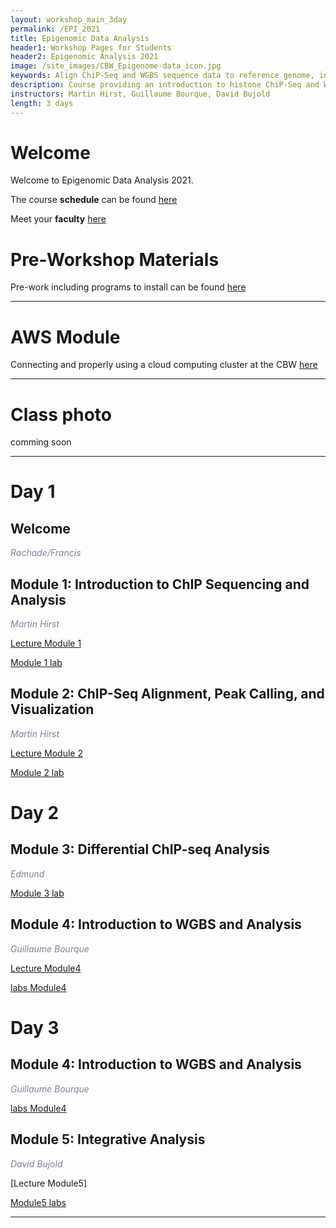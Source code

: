 ```yaml
---
layout: workshop_main_3day
permalink: /EPI_2021
title: Epigenomic Data Analysis
header1: Workshop Pages for Students
header2: Epigenomic Analysis 2021
image: /site_images/CBW_Epigenome-data_icon.jpg
keywords: Align ChiP-Seq and WGBS sequence data to reference genome, integrative tools for epigenomic data sets
description: Course providing an introduction to histone ChiP-Seq and WGBS data analysis followed by integrated tutorials demonstrating the use of open source ChiP-Seq and WGBS analysis packages.
instructors: Martin Hirst, Guillaume Bourque, David Bujold
length: 3 days
---
```


# Welcome <a id="welcome"></a>

Welcome to Epigenomic Data Analysis 2021.  

The course **schedule** can be found [here](https://bioinformaticsdotca.github.io/EPI_2021_schedule)

Meet your **faculty** [here](https://drive.google.com/file/d/1m7AJHffz2yabAfBDPZmdt4PHFSSrnS79/view?usp=sharing)

# Pre-Workshop Materials <a id="preworkshop"></a>

Pre-work including programs to install can be found [here](https://forms.gle/LyFGLmbWqYAho8uB8)

***

# AWS Module <a id="preworkshop"></a>

Connecting and properly using a cloud computing cluster at the CBW [here](https://bioinformaticsdotca.github.io/AWS_v2_2021)
***

# Class photo

comming soon


***

# Day 1 <a id="day1"></a>

##  Welcome <a id="welcome"></a>

  *<font color="#827e9c">Rachade/Francis </font>*


##  Module 1: Introduction to ChIP Sequencing and Analysis <a id="module_1"></a>

  *<font color="#827e9c">Martin Hirst</font>*

  [Lecture Module 1](https://drive.google.com/file/d/1JOF-Ri0mvZDfeL2k3ayEs2WqS3ZkBd0e/view?usp=sharing) 
  

[Module 1 lab](https://bioinformaticsdotca.github.io/EPI_2021_Module1-3_lab)

##  Module 2: ChIP-Seq Alignment, Peak Calling, and Visualization <a id="module_2"></a>

  *<font color="#827e9c">Martin Hirst</font>*

  [Lecture Module 2](https://drive.google.com/file/d/1OpvvIKXxbpgfROTdQ3aJyUggTa_dGjMU/view?usp=sharing)  

[Module 2 lab](https://bioinformaticsdotca.github.io/EPI_2021_Module1-3_lab)


# Day 2 <a id="day2"></a>

##  Module 3: Differential ChIP-seq Analysis <a id="module_3"></a>

*<font color="#827e9c"> Edmund </font>*

[Module 3 lab](https://bioinformaticsdotca.github.io/EPI_2021_Module1-3_lab)

##  Module 4: Introduction to WGBS and Analysis <a id="module_3"></a>

  *<font color="#827e9c">Guillaume Bourque</font>*

[Lecture Module4](https://drive.google.com/file/d/1djr2nWLHzgUwtz6o61O60bnilAUAwSy7/view?usp=sharing)

[labs Module4](https://bioinformaticsdotca.github.io/EPI_2021_Module4_lab)

# Day 3 <a id="day2"></a>

##  Module 4: Introduction to WGBS and Analysis <a id="module_3"></a>

  *<font color="#827e9c">Guillaume Bourque</font>*

[labs Module4](https://bioinformaticsdotca.github.io/EPI_2021_Module4_lab)

##  Module 5: Integrative Analysis <a id="module_4"></a>

  *<font color="#827e9c">David Bujold</font>*

[Lecture Module5]

[Module5 labs](https://bioinformaticsdotca.github.io/EPI_2021_Module5_lab)

***
